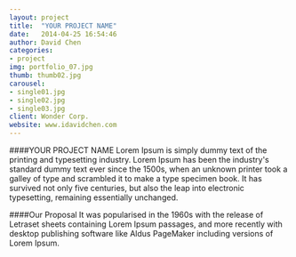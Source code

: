 ```yaml
---
layout: project
title:  "YOUR PROJECT NAME"
date:   2014-04-25 16:54:46
author: David Chen
categories:
- project
img: portfolio_07.jpg
thumb: thumb02.jpg
carousel:
- single01.jpg
- single02.jpg
- single03.jpg
client: Wonder Corp.
website: www.idavidchen.com
---
```

####YOUR PROJECT NAME
Lorem Ipsum is simply dummy text of the printing and typesetting industry. Lorem Ipsum has been the industry's standard dummy text ever since the 1500s, when an unknown printer took a galley of type and scrambled it to make a type specimen book. It has survived not only five centuries, but also the leap into electronic typesetting, remaining essentially unchanged.

####Our Proposal
It was popularised in the 1960s with the release of Letraset sheets containing Lorem Ipsum passages, and more recently with desktop publishing software like Aldus PageMaker including versions of Lorem Ipsum.